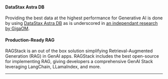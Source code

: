  

#### DataStax Astra DB
Providing the best data at the highest performance for Generative AI is done by using [DataStax Astra DB](https://db.new) as is underscored in [an independant research by GigaOM](https://www.datastax.com/resources/report/gigaom-study-vector-databases-compared).

#### Production-Ready RAG
RAGStack is an out of the box solution simplifying Retrieval-Augmented Generation (RAG) in GenAI apps. RAGStack includes the best open-source for implementing RAG, giving developers a comprehensive GenAI Stack leveraging LangChain, LLamaIndex, and more.



---